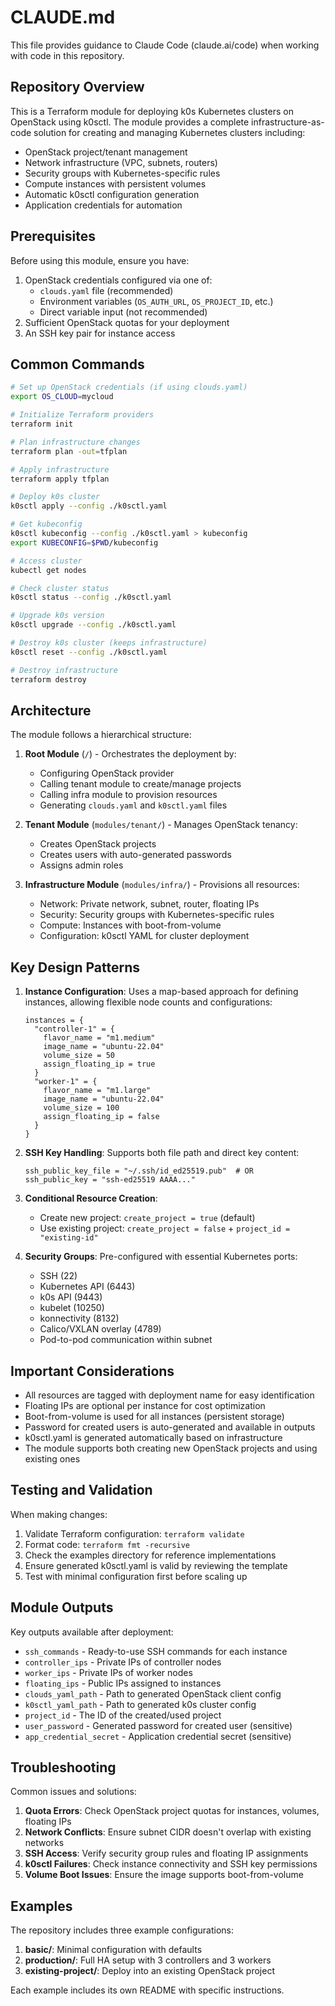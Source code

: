 # CLAUDE.md

This file provides guidance to Claude Code (claude.ai/code) when working with code in this repository.

## Repository Overview

This is a Terraform module for deploying k0s Kubernetes clusters on OpenStack using k0sctl. The module provides a complete infrastructure-as-code solution for creating and managing Kubernetes clusters including:
- OpenStack project/tenant management
- Network infrastructure (VPC, subnets, routers)
- Security groups with Kubernetes-specific rules
- Compute instances with persistent volumes
- Automatic k0sctl configuration generation
- Application credentials for automation

## Prerequisites

Before using this module, ensure you have:
1. OpenStack credentials configured via one of:
   - `clouds.yaml` file (recommended)
   - Environment variables (`OS_AUTH_URL`, `OS_PROJECT_ID`, etc.)
   - Direct variable input (not recommended)
2. Sufficient OpenStack quotas for your deployment
3. An SSH key pair for instance access

## Common Commands

```bash
# Set up OpenStack credentials (if using clouds.yaml)
export OS_CLOUD=mycloud

# Initialize Terraform providers
terraform init

# Plan infrastructure changes
terraform plan -out=tfplan

# Apply infrastructure
terraform apply tfplan

# Deploy k0s cluster
k0sctl apply --config ./k0sctl.yaml

# Get kubeconfig
k0sctl kubeconfig --config ./k0sctl.yaml > kubeconfig
export KUBECONFIG=$PWD/kubeconfig

# Access cluster
kubectl get nodes

# Check cluster status
k0sctl status --config ./k0sctl.yaml

# Upgrade k0s version
k0sctl upgrade --config ./k0sctl.yaml

# Destroy k0s cluster (keeps infrastructure)
k0sctl reset --config ./k0sctl.yaml

# Destroy infrastructure
terraform destroy
```

## Architecture

The module follows a hierarchical structure:

1. **Root Module** (`/`) - Orchestrates the deployment by:
   - Configuring OpenStack provider
   - Calling tenant module to create/manage projects
   - Calling infra module to provision resources
   - Generating `clouds.yaml` and `k0sctl.yaml` files

2. **Tenant Module** (`modules/tenant/`) - Manages OpenStack tenancy:
   - Creates OpenStack projects
   - Creates users with auto-generated passwords
   - Assigns admin roles

3. **Infrastructure Module** (`modules/infra/`) - Provisions all resources:
   - Network: Private network, subnet, router, floating IPs
   - Security: Security groups with Kubernetes-specific rules
   - Compute: Instances with boot-from-volume
   - Configuration: k0sctl YAML for cluster deployment

## Key Design Patterns

1. **Instance Configuration**: Uses a map-based approach for defining instances, allowing flexible node counts and configurations:
   ```hcl
   instances = {
     "controller-1" = { 
       flavor_name = "m1.medium"
       image_name = "ubuntu-22.04"
       volume_size = 50
       assign_floating_ip = true 
     }
     "worker-1" = { 
       flavor_name = "m1.large"
       image_name = "ubuntu-22.04"
       volume_size = 100
       assign_floating_ip = false 
     }
   }
   ```

2. **SSH Key Handling**: Supports both file path and direct key content:
   ```hcl
   ssh_public_key_file = "~/.ssh/id_ed25519.pub"  # OR
   ssh_public_key = "ssh-ed25519 AAAA..."
   ```

3. **Conditional Resource Creation**: 
   - Create new project: `create_project = true` (default)
   - Use existing project: `create_project = false` + `project_id = "existing-id"`

4. **Security Groups**: Pre-configured with essential Kubernetes ports:
   - SSH (22)
   - Kubernetes API (6443)
   - k0s API (9443)
   - kubelet (10250)
   - konnectivity (8132)
   - Calico/VXLAN overlay (4789)
   - Pod-to-pod communication within subnet

## Important Considerations

- All resources are tagged with deployment name for easy identification
- Floating IPs are optional per instance for cost optimization
- Boot-from-volume is used for all instances (persistent storage)
- Password for created users is auto-generated and available in outputs
- k0sctl.yaml is generated automatically based on infrastructure
- The module supports both creating new OpenStack projects and using existing ones

## Testing and Validation

When making changes:
1. Validate Terraform configuration: `terraform validate`
2. Format code: `terraform fmt -recursive`
3. Check the examples directory for reference implementations
4. Ensure generated k0sctl.yaml is valid by reviewing the template
5. Test with minimal configuration first before scaling up

## Module Outputs

Key outputs available after deployment:
- `ssh_commands` - Ready-to-use SSH commands for each instance
- `controller_ips` - Private IPs of controller nodes
- `worker_ips` - Private IPs of worker nodes
- `floating_ips` - Public IPs assigned to instances
- `clouds_yaml_path` - Path to generated OpenStack client config
- `k0sctl_yaml_path` - Path to generated k0s cluster config
- `project_id` - The ID of the created/used project
- `user_password` - Generated password for created user (sensitive)
- `app_credential_secret` - Application credential secret (sensitive)

## Troubleshooting

Common issues and solutions:

1. **Quota Errors**: Check OpenStack project quotas for instances, volumes, floating IPs
2. **Network Conflicts**: Ensure subnet CIDR doesn't overlap with existing networks
3. **SSH Access**: Verify security group rules and floating IP assignments
4. **k0sctl Failures**: Check instance connectivity and SSH key permissions
5. **Volume Boot Issues**: Ensure the image supports boot-from-volume

## Examples

The repository includes three example configurations:

1. **basic/**: Minimal configuration with defaults
2. **production/**: Full HA setup with 3 controllers and 3 workers
3. **existing-project/**: Deploy into an existing OpenStack project

Each example includes its own README with specific instructions.